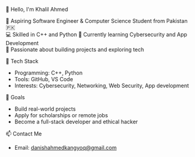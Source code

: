 👋 Hello, I'm Khalil Ahmed

🎯 Aspiring Software Engineer & Computer Science Student from Pakistan 🇵🇰  
💻 Skilled in C++ and Python 
🔐 Currently learning Cybersecurity and App Development  
🌱 Passionate about building projects and exploring tech

🔧 Tech Stack
- Programming: C++, Python
- Tools: GitHub, VS Code
- Interests: Cybersecurity, Networking, Web Security, App development


🚀 Goals
- Build real-world projects
- Apply for scholarships or remote jobs
- Become a full-stack developer and ethical hacker

📫 Contact Me
- Email: danishahmedkangyoq@gmail.com
